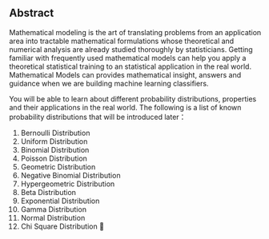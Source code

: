 ## Abstract

Mathematical modeling is the art of translating problems from an application area into tractable mathematical formulations whose theoretical and numerical analysis are already studied thoroughly by statisticians. Getting familiar with frequently used mathematical models can help you apply a theoretical statistical training to an statistical application in the real world. Mathematical Models can provides mathematical insight, answers and guidance when we are building machine learning classifiers. 

You will be able to learn about different probability distributions, properties and their applications in the real world. The following is a list of known probability distributions that will be introduced later：

1. Bernoulli Distribution
2. Uniform Distribution
3. Binomial Distribution
4. Poisson Distribution
5. Geometric Distribution
6. Negative Binomial Distribution
7. Hypergeometric Distribution
8. Beta Distribution
9. Exponential Distribution
10. Gamma Distribution
11. Normal Distribution
12. Chi Square Distribution
